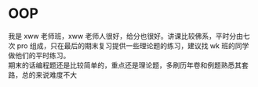 # OOP
我是 xww 老师班，xww 老师人很好，给分也很好。讲课比较佛系，平时分由七次 pro 组成，只在最后的期末复习提供一些理论题的练习，建议找 wk 班的同学做他们的平时练习。  
期末的话编程题还是比较简单的，重点还是理论题，多刷历年卷和例题熟悉其套路，总的来说难度不大
